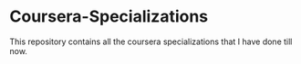 # Coursera-Specializations
This repository contains all the coursera specializations that I have done till now.
